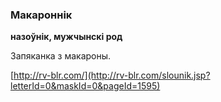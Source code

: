 ### Макароннік
**назоўнік, мужчынскі род**

Запяканка з макароны.

<a rel="author">[http://rv-blr.com/](http://rv-blr.com/slounik.jsp?letterId=0&maskId=0&pageId=1595)</a>
